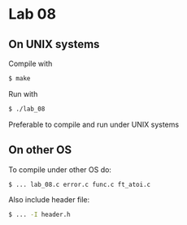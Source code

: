 # Lab 08

## On UNIX systems

Compile with

```sh
$ make
```

Run with

```sh
$ ./lab_08
```

Preferable to compile and run under UNIX systems

## On other OS

To compile under other OS do:

```sh
$ ... lab_08.c error.c func.c ft_atoi.c
```

Also include header file:

```sh
$ ... -I header.h
```

